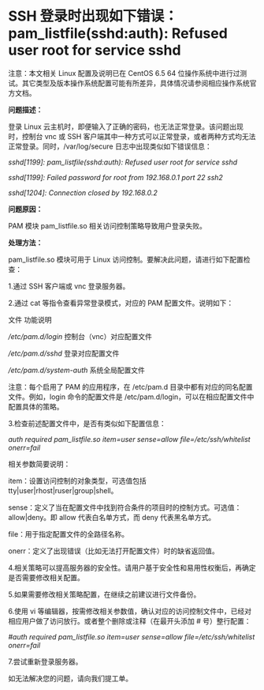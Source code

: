 # SSH 登录时出现如下错误：pam_listfile(sshd:auth): Refused user root for service sshd



注意：本文相关 Linux 配置及说明已在 CentOS 6.5 64 位操作系统中进行过测试。其它类型及版本操作系统配置可能有所差异，具体情况请参阅相应操作系统官方文档。



**问题描述：**


登录 Linux 云主机时，即便输入了正确的密码，也无法正常登录。该问题出现时，控制台 vnc 或 SSH 客户端其中一种方式可以正常登录，或者两种方式均无法正常登录。同时，/var/log/secure 日志中出现类似如下错误信息：

*sshd[1199]: pam_listfile(sshd:auth): Refused user root for service sshd*

*sshd[1199]: Failed password for root from 192.168.0.1 port 22 ssh2*

*sshd[1204]: Connection closed by 192.168.0.2*



**问题原因：**

PAM 模块 pam_listfile.so 相关访问控制策略导致用户登录失败。



**处理方法：**

pam_listfile.so 模块可用于 Linux 访问控制。要解决此问题，请进行如下配置检查：

1.通过 SSH 客户端或 vnc 登录服务器。

2.通过 cat 等指令查看异常登录模式，对应的 PAM 配置文件。说明如下：

文件	功能说明

*/etc/pam.d/login*	控制台（vnc）对应配置文件

*/etc/pam.d/sshd*	登录对应配置文件

*/etc/pam.d/system-auth*	系统全局配置文件

注意：每个启用了 PAM 的应用程序，在 /etc/pam.d 目录中都有对应的同名配置文件。例如，login 命令的配置文件是 /etc/pam.d/login，可以在相应配置文件中配置具体的策略。



3.检查前述配置文件中，是否有类似如下配置信息：


*auth required pam_listfile.so item=user sense=allow file=/etc/ssh/whitelist onerr=fail*

相关参数简要说明：

item：设置访问控制的对象类型，可选值包括 tty|user|rhost|ruser|group|shell。

sense：定义了当在配置文件中找到符合条件的项目时的控制方式。可选值：allow|deny。即 allow 代表白名单方式，而 deny   代表黑名单方式。

file：用于指定配置文件的全路径名称。

onerr：定义了出现错误（比如无法打开配置文件）时的缺省返回值。



4.相关策略可以提高服务器的安全性。请用户基于安全性和易用性权衡后，再确定是否需要修改相关配置。

5.如果需要修改相关策略配置，在继续之前建议进行文件备份。

6.使用 vi 等编辑器，按需修改相关参数值，确认对应的访问控制文件中，已经对相应用户做了访问放行。或者整个删除或注释（在最开头添加 # 号）整行配置：


*#auth required pam_listfile.so item=user sense=allow file=/etc/ssh/whitelist onerr=fail*

7.尝试重新登录服务器。



如无法解决您的问题，请向我们提工单。
